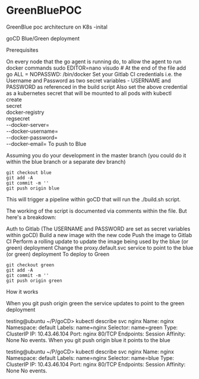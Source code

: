 # GreenBluePOC
GreenBlue poc architecture on K8s -inital


goCD Blue/Green deployment

Prerequisites

On every node that the go agent is running do, to allow the agent to run docker commands
    sudo EDITOR=nano visudo
    # At the end of the file add
    go ALL = NOPASSWD: /bin/docker
Set your Gitlab CI credentials i.e. the Username and Password as two secret variables - USERNAME and PASSWORD as referenced in the build script
Also set the above credential as a kubernetes secret that will be mounted to all pods with
kubectl \
create \
secret \
docker-registry \
regsecret \
--docker-server=<your-registry-server> \
--docker-username=<your-name> \
--docker-password=<your-pword> \
--docker-email=<your-email>
To push to Blue

Assuming you do your development in the master branch (you could do it within the blue branch or a separate dev branch)

    git checkout blue
    git add -A
    git commit -m ''
    git push origin blue
This will trigger a pipeline within goCD that will run the ./build.sh script.

The working of the script is documented via comments within the file. But here's a breakdown:

Auth to Gitlab (The USERNAME and PASSWORD are set as secret variables within goCD)
Build a new image with the new code
Push the image to Gitlab CI
Perform a rolling update to update the image being used by the blue (or green) deployment
Change the proxy.default.svc service to point to the blue (or green) deployment
To deploy to Green

    git checkout green
    git add -A
    git commit -m ''
    git push origin green
How it works

When you git push origin green the service updates to point to the green deployment

testing@ubuntu ~/P/goCD> kubectl describe svc nginx
Name:	nginx
Namespace:	default
Labels:	name=nginx
Selector:	name=green
Type:	ClusterIP
IP:	10.43.46.104
Port:	nginx	80/TCP
Endpoints:	<none>
Session Affinity:	None
No events.
When you git push origin blue it points to the blue

testing@ubuntu ~/P/goCD> kubectl describe svc nginx
Name:	nginx
Namespace:	default
Labels:	name=nginx
Selector:	name=blue
Type:	ClusterIP
IP:	10.43.46.104
Port:	nginx	80/TCP
Endpoints:	<none>
Session Affinity:	None
No events.
